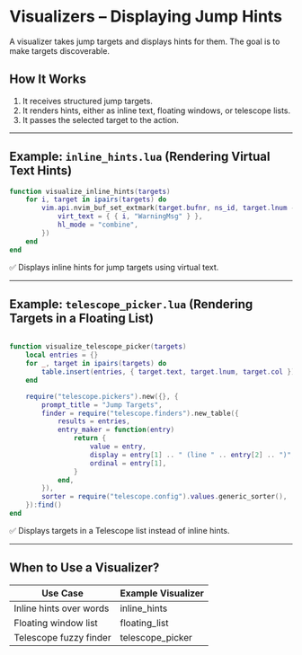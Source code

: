 # Visualizers – Displaying Jump Hints

A visualizer takes jump targets and displays hints for them.
The goal is to make targets discoverable.

## How It Works

1. It receives structured jump targets.
2. It renders hints, either as inline text, floating windows, or telescope lists.
3. It passes the selected target to the action.

---

## Example: `inline_hints.lua` (Rendering Virtual Text Hints)

```lua
function visualize_inline_hints(targets)
    for i, target in ipairs(targets) do
        vim.api.nvim_buf_set_extmark(target.bufnr, ns_id, target.lnum - 1, target.col, {
            virt_text = { { i, "WarningMsg" } },
            hl_mode = "combine",
        })
    end
end
```

✅ Displays inline hints for jump targets using virtual text.

---

## Example: `telescope_picker.lua` (Rendering Targets in a Floating List)

```lua

function visualize_telescope_picker(targets)
    local entries = {}
    for _, target in ipairs(targets) do
        table.insert(entries, { target.text, target.lnum, target.col })
    end

    require("telescope.pickers").new({}, {
        prompt_title = "Jump Targets",
        finder = require("telescope.finders").new_table({
            results = entries,
            entry_maker = function(entry)
                return {
                    value = entry,
                    display = entry[1] .. " (line " .. entry[2] .. ")",
                    ordinal = entry[1],
                }
            end,
        }),
        sorter = require("telescope.config").values.generic_sorter(),
    }):find()
end
```

✅ Displays targets in a Telescope list instead of inline hints.

---

## When to Use a Visualizer?

| Use Case |	Example Visualizer |
| --- | --- |
| Inline hints over words |	inline_hints | 
| Floating window list |	floating_list |
| Telescope fuzzy finder |	telescope_picker |
